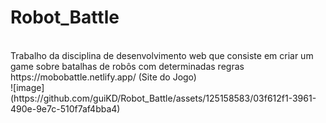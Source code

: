 # Robot_Battle
<br>
Trabalho da disciplina de desenvolvimento web que consiste em criar um game sobre batalhas de robôs com determinadas regras
<br>
https://mobobattle.netlify.app/
(Site do Jogo)
<br>
![image](https://github.com/guiKD/Robot_Battle/assets/125158583/03f612f1-3961-490e-9e7c-510f7af4bba4)
